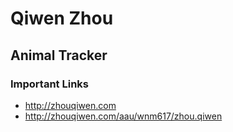 # Qiwen Zhou

## Animal Tracker

### Important Links

- http://zhouqiwen.com
- http://zhouqiwen.com/aau/wnm617/zhou.qiwen